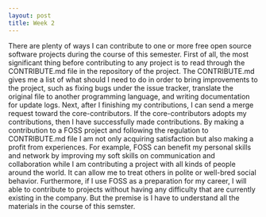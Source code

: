 ```yaml
---
layout: post
title: Week 2
---
```


There are plenty of ways I can contribute to one or more free open source software projects during the course of this semester. First of all, the most significant thing before contributing to any project is to read through the CONTRIBUTE.md file in the repository of the project. The CONTRIBUTE.md gives me a list of what should I need to do in order to bring improvements to the project, such as fixing bugs under the issue tracker, translate the original file to another programming language, and writing documentation for update logs. Next, after I finishing my contributions, I can send a merge request toward the core-contributors. If the core-contributors adopts my contributions, then I have successfully made contributions. By making a contribution to a FOSS project and following the regulation to CONTRIBUTE.md file I am not only acquiring satisfaction but also making a profit from experiences. For example, FOSS can benefit my personal skills and network by improving my soft skills on communication and collaboration while I am contributing a project with all kinds of people around the world. It can allow me to treat others in polite or well-bred social behavior. Furthermore, if I use FOSS as a preparation for my career, I will able to contribute to projects without having any difficulty that are currently existing in the company. But the premise is I have to understand all the materials in the course of this semster.
